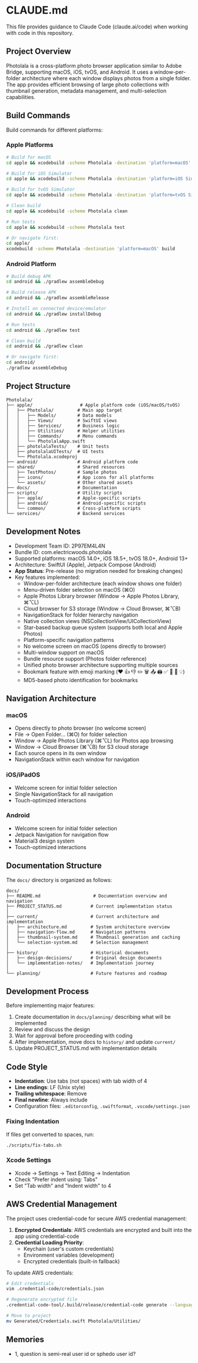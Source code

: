 # CLAUDE.md

This file provides guidance to Claude Code (claude.ai/code) when working with code in this repository.

## Project Overview

Photolala is a cross-platform photo browser application similar to Adobe Bridge, supporting macOS, iOS, tvOS, and Android. It uses a window-per-folder architecture where each window displays photos from a single folder. The app provides efficient browsing of large photo collections with thumbnail generation, metadata management, and multi-selection capabilities.

## Build Commands

Build commands for different platforms:

### Apple Platforms

```bash
# Build for macOS
cd apple && xcodebuild -scheme Photolala -destination 'platform=macOS' build

# Build for iOS Simulator
cd apple && xcodebuild -scheme Photolala -destination 'platform=iOS Simulator,name=iPhone 16 Pro' build

# Build for tvOS Simulator  
cd apple && xcodebuild -scheme Photolala -destination 'platform=tvOS Simulator,name=Apple TV' build

# Clean build
cd apple && xcodebuild -scheme Photolala clean

# Run tests
cd apple && xcodebuild -scheme Photolala test

# Or navigate first:
cd apple/
xcodebuild -scheme Photolala -destination 'platform=macOS' build
```

### Android Platform

```bash
# Build debug APK
cd android && ./gradlew assembleDebug

# Build release APK
cd android && ./gradlew assembleRelease

# Install on connected device/emulator
cd android && ./gradlew installDebug

# Run tests
cd android && ./gradlew test

# Clean build
cd android && ./gradlew clean

# Or navigate first:
cd android/
./gradlew assembleDebug
```

## Project Structure

```
Photolala/
├── apple/                  # Apple platform code (iOS/macOS/tvOS)
│   ├── Photolala/         # Main app target
│   │   ├── Models/        # Data models
│   │   ├── Views/         # SwiftUI views
│   │   ├── Services/      # Business logic
│   │   ├── Utilities/     # Helper utilities
│   │   ├── Commands/      # Menu commands
│   │   └── PhotolalaApp.swift
│   ├── photolalaTests/    # Unit tests
│   ├── photolalaUITests/  # UI tests
│   └── Photolala.xcodeproj
├── android/               # Android platform code
├── shared/                # Shared resources
│   ├── TestPhotos/        # Sample photos
│   ├── icons/             # App icons for all platforms
│   └── assets/            # Other shared assets
├── docs/                  # Documentation
├── scripts/               # Utility scripts
│   ├── apple/             # Apple-specific scripts
│   ├── android/           # Android-specific scripts
│   └── common/            # Cross-platform scripts
└── services/              # Backend services
```

## Development Notes

- Development Team ID: 2P97EM4L4N
- Bundle ID: com.electricwoods.photolala
- Supported platforms: macOS 14.0+, iOS 18.5+, tvOS 18.0+, Android 13+
- Architecture: SwiftUI (Apple), Jetpack Compose (Android)
- **App Status**: Pre-release (no migration needed for breaking changes)
- Key features implemented:
  - Window-per-folder architecture (each window shows one folder)
  - Menu-driven folder selection on macOS (⌘O)
  - Apple Photos Library browser (Window → Apple Photos Library, ⌘⌥L)
  - Cloud browser for S3 storage (Window → Cloud Browser, ⌘⌥B)
  - NavigationStack for folder hierarchy navigation
  - Native collection views (NSCollectionView/UICollectionView)
  - Star-based backup queue system (supports both local and Apple Photos)
  - Platform-specific navigation patterns
  - No welcome screen on macOS (opens directly to browser)
  - Multi-window support on macOS
  - Bundle resource support (Photos folder reference)
  - Unified photo browser architecture supporting multiple sources
  - Bookmark feature with emoji marking (❤️ 👍 👎 ✏️ 🗑️ 📤 🖨️ ✅ 🔴 📌 💡)
  - MD5-based photo identification for bookmarks

## Navigation Architecture

### macOS
- Opens directly to photo browser (no welcome screen)
- File → Open Folder... (⌘O) for folder selection
- Window → Apple Photos Library (⌘⌥L) for Photos app browsing
- Window → Cloud Browser (⌘⌥B) for S3 cloud storage
- Each source opens in its own window
- NavigationStack within each window for navigation

### iOS/iPadOS
- Welcome screen for initial folder selection
- Single NavigationStack for all navigation
- Touch-optimized interactions

### Android
- Welcome screen for initial folder selection
- Jetpack Navigation for navigation flow
- Material3 design system
- Touch-optimized interactions

## Documentation Structure

The `docs/` directory is organized as follows:

```
docs/
├── README.md                    # Documentation overview and navigation
├── PROJECT_STATUS.md           # Current implementation status
│
├── current/                    # Current architecture and implementation
│   ├── architecture.md         # System architecture overview
│   ├── navigation-flow.md      # Navigation patterns
│   ├── thumbnail-system.md     # Thumbnail generation and caching
│   └── selection-system.md     # Selection management
│
├── history/                    # Historical documents
│   ├── design-decisions/       # Original design documents
│   └── implementation-notes/   # Implementation journey
│
└── planning/                   # Future features and roadmap
```

## Development Process

Before implementing major features:
1. Create documentation in `docs/planning/` describing what will be implemented
2. Review and discuss the design
3. Wait for approval before proceeding with coding
4. After implementation, move docs to `history/` and update `current/`
5. Update PROJECT_STATUS.md with implementation details

## Code Style

- **Indentation**: Use tabs (not spaces) with tab width of 4
- **Line endings**: LF (Unix style)
- **Trailing whitespace**: Remove
- **Final newline**: Always include
- Configuration files: `.editorconfig`, `.swiftformat`, `.vscode/settings.json`

### Fixing Indentation

If files get converted to spaces, run:
```bash
./scripts/fix-tabs.sh
```

### Xcode Settings
- Xcode → Settings → Text Editing → Indentation
- Check "Prefer indent using: Tabs"
- Set "Tab width" and "Indent width" to 4

## AWS Credential Management

The project uses credential-code for secure AWS credential management:

1. **Encrypted Credentials**: AWS credentials are encrypted and built into the app using credential-code
2. **Credential Loading Priority**:
   - Keychain (user's custom credentials)
   - Environment variables (development)
   - Encrypted credentials (built-in fallback)

To update AWS credentials:
```bash
# Edit credentials
vim .credential-code/credentials.json

# Regenerate encrypted file
.credential-code-tool/.build/release/credential-code generate --language swift

# Move to project
mv Generated/Credentials.swift Photolala/Utilities/
```

## Memories

- 1, question is semi-real user id or sphedo user id?